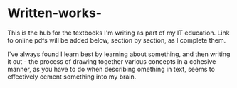 # Written-works-
This is the hub for the textbooks I'm writing as part of my IT education. Link to online pdfs will be added below, section by section, as I complete them. 

I've always found I learn best by learning about something, and then writing it out - the process of drawing together various concepts in a cohesive manner, as you have to do when describing omething in text, seems to effectively cement something into my brain.


